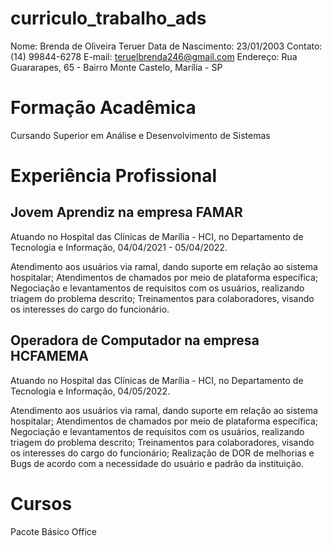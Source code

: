 # curriculo_trabalho_ads

Nome: Brenda de Oliveira Teruer
Data de Nascimento: 23/01/2003
Contato: (14) 99844-6278
E-mail: teruelbrenda246@gmail.com
Endereço: Rua Guararapes, 65 - Bairro Monte Castelo, Marília - SP

# Formação Acadêmica

Cursando Superior em Análise e Desenvolvimento de Sistemas

# Experiência Profissional

## Jovem Aprendiz na empresa FAMAR
Atuando no Hospital das Clínicas de Marília - HCI, no Departamento de Tecnologia e Informação, 04/04/2021 - 05/04/2022.

Atendimento aos usuários via ramal, dando suporte em relação ao sistema hospitalar;
Atendimentos de chamados por meio de plataforma específica;
Negociação e levantamentos de requisitos com os usuários, realizando triagem do problema descrito;
Treinamentos para colaboradores, visando os interesses do cargo do funcionário.

## Operadora de Computador na empresa HCFAMEMA
Atuando no Hospital das Clínicas de Marília - HCI, no Departamento de Tecnologia e Informação, 04/05/2022.

Atendimento aos usuários via ramal, dando suporte em relação ao sistema hospitalar;
Atendimentos de chamados por meio de plataforma específica;
Negociação e levantamentos de requisitos com os usuários, realizando triagem do problema descrito;
Treinamentos para colaboradores, visando os interesses do cargo do funcionário;
Realização de DOR de melhorias e Bugs de acordo com a necessidade do usuário e padrão da instituição.

# Cursos

Pacote Básico Office

